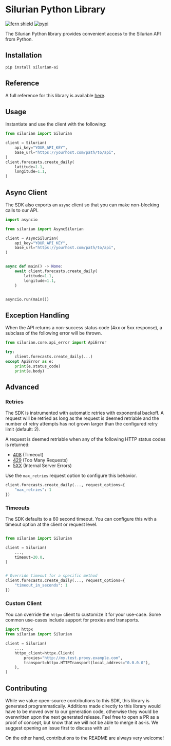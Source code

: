 # Silurian Python Library

[![fern shield](https://img.shields.io/badge/%F0%9F%8C%BF-Built%20with%20Fern-brightgreen)](https://buildwithfern.com?utm_source=github&utm_medium=github&utm_campaign=readme&utm_source=https%3A%2F%2Fgithub.com%2Ffern-demo%2Fsilurian-python)
[![pypi](https://img.shields.io/pypi/v/silurian-ai)](https://pypi.python.org/pypi/silurian-ai)

The Silurian Python library provides convenient access to the Silurian API from Python.

## Installation

```sh
pip install silurian-ai
```

## Reference

A full reference for this library is available [here](./reference.md).

## Usage

Instantiate and use the client with the following:

```python
from silurian import Silurian

client = Silurian(
    api_key="YOUR_API_KEY",
    base_url="https://yourhost.com/path/to/api",
)
client.forecasts.create_daily(
    latitude=1.1,
    longitude=1.1,
)
```

## Async Client

The SDK also exports an `async` client so that you can make non-blocking calls to our API.

```python
import asyncio

from silurian import AsyncSilurian

client = AsyncSilurian(
    api_key="YOUR_API_KEY",
    base_url="https://yourhost.com/path/to/api",
)


async def main() -> None:
    await client.forecasts.create_daily(
        latitude=1.1,
        longitude=1.1,
    )


asyncio.run(main())
```

## Exception Handling

When the API returns a non-success status code (4xx or 5xx response), a subclass of the following error
will be thrown.

```python
from silurian.core.api_error import ApiError

try:
    client.forecasts.create_daily(...)
except ApiError as e:
    print(e.status_code)
    print(e.body)
```

## Advanced

### Retries

The SDK is instrumented with automatic retries with exponential backoff. A request will be retried as long
as the request is deemed retriable and the number of retry attempts has not grown larger than the configured
retry limit (default: 2).

A request is deemed retriable when any of the following HTTP status codes is returned:

- [408](https://developer.mozilla.org/en-US/docs/Web/HTTP/Status/408) (Timeout)
- [429](https://developer.mozilla.org/en-US/docs/Web/HTTP/Status/429) (Too Many Requests)
- [5XX](https://developer.mozilla.org/en-US/docs/Web/HTTP/Status/500) (Internal Server Errors)

Use the `max_retries` request option to configure this behavior.

```python
client.forecasts.create_daily(..., request_options={
    "max_retries": 1
})
```

### Timeouts

The SDK defaults to a 60 second timeout. You can configure this with a timeout option at the client or request level.

```python

from silurian import Silurian

client = Silurian(
    ...,
    timeout=20.0,
)


# Override timeout for a specific method
client.forecasts.create_daily(..., request_options={
    "timeout_in_seconds": 1
})
```

### Custom Client

You can override the `httpx` client to customize it for your use-case. Some common use-cases include support for proxies
and transports.
```python
import httpx
from silurian import Silurian

client = Silurian(
    ...,
    httpx_client=httpx.Client(
        proxies="http://my.test.proxy.example.com",
        transport=httpx.HTTPTransport(local_address="0.0.0.0"),
    ),
)
```

## Contributing

While we value open-source contributions to this SDK, this library is generated programmatically.
Additions made directly to this library would have to be moved over to our generation code,
otherwise they would be overwritten upon the next generated release. Feel free to open a PR as
a proof of concept, but know that we will not be able to merge it as-is. We suggest opening
an issue first to discuss with us!

On the other hand, contributions to the README are always very welcome!
